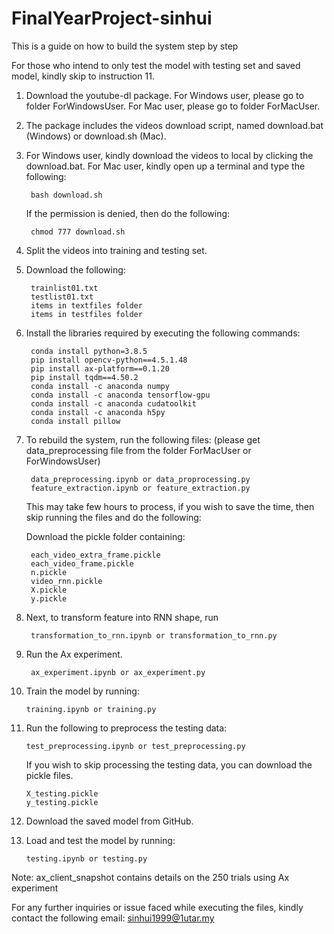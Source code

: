 # FinalYearProject-sinhui
This is a guide on how to build the system step by step

For those who intend to only test the model with testing set and saved model, kindly skip to instruction 11.
1. Download the youtube-dl package. For Windows user, please go to folder ForWindowsUser. For Mac user, please go to folder ForMacUser.

2. The package includes the videos download script, named download.bat (Windows) or download.sh (Mac).

3. For Windows user, kindly download the videos to local by clicking the download.bat. For Mac user, kindly open up a terminal and type the following:

		bash download.sh
	If the permission is denied, then do the following:
	
		chmod 777 download.sh

4. Split the videos into training and testing set.

5. Download the following:

		trainlist01.txt
		testlist01.txt
		items in textfiles folder
		items in testfiles folder

6. Install the libraries required by executing the following commands:
		
		conda install python=3.8.5
		pip install opencv-python==4.5.1.48
		pip install ax-platform==0.1.20
		pip install tqdm==4.50.2
		conda install -c anaconda numpy
		conda install -c anaconda tensorflow-gpu
		conda install -c anaconda cudatoolkit
		conda install -c anaconda h5py
		conda install pillow

7. To rebuild the system, run the following files: (please get data_preprocessing file from the folder ForMacUser or ForWindowsUser)

		data_preprocessing.ipynb or data_proprocessing.py
		feature_extraction.ipynb or feature_extraction.py

    This may take few hours to process, if you wish to save the time, then skip running the files and do the following:

	Download the pickle folder containing:

		each_video_extra_frame.pickle
		each_video_frame.pickle
		n.pickle
		video_rnn.pickle
		X.pickle
		y.pickle
		
8. Next, to transform feature into RNN shape, run
	
		transformation_to_rnn.ipynb or transformation_to_rnn.py
		
9. Run the Ax experiment.

		ax_experiment.ipynb or ax_experiment.py
		
10. Train the model by running:

		training.ipynb or training.py
	
11. Run the following to preprocess the testing data:

		test_preprocessing.ipynb or test_preprocessing.py
	
	If you wish to skip processing the testing data, you can download the pickle files.
	
		X_testing.pickle
		y_testing.pickle
		
13. Download the saved model from GitHub.
		
14. Load and test the model by running:

		testing.ipynb or testing.py

Note: ax_client_snapshot contains details on the 250 trials using Ax experiment

For any further inquiries or issue faced while executing the files, kindly contact the following email:
sinhui1999@1utar.my
